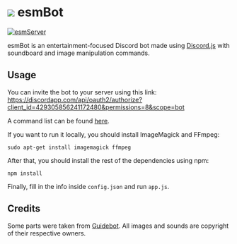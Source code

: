 # ![](https://github.com/TheEssemCraft/esmBot/raw/master/esmbot.png) esmBot
[![esmServer](https://discordapp.com/api/guilds/433601545855172609/embed.png)](https://discord.gg/jBxxkPZ)

esmBot is an entertainment-focused Discord bot made using [Discord.js](https://discord.js.org/) with soundboard and image manipulation commands.

## Usage
You can invite the bot to your server using this link: https://discordapp.com/api/oauth2/authorize?client_id=429305856241172480&permissions=8&scope=bot

A command list can be found [here](https://gist.github.com/TheEssemCraft/a0597f9603177a2df1d8398aa8b78729).

If you want to run it locally, you should install ImageMagick and FFmpeg:

```shell
sudo apt-get install imagemagick ffmpeg
```

After that, you should install the rest of the dependencies using npm:

```shell
npm install
```

Finally, fill in the info inside `config.json` and run `app.js`.

## Credits
Some parts were taken from [Guidebot](https://github.com/AnIdiotsGuide/guidebot).
All images and sounds are copyright of their respective owners.
